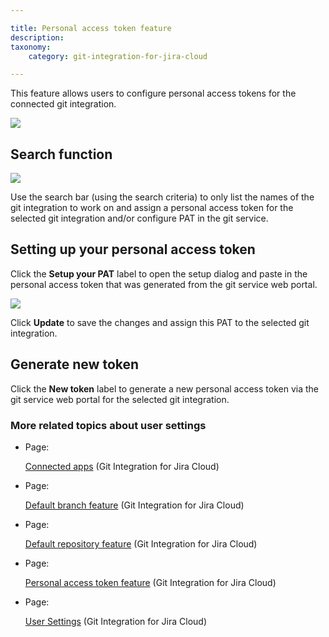 ```yaml
---

title: Personal access token feature
description:
taxonomy:
    category: git-integration-for-jira-cloud

---
```

This feature allows users to configure personal access tokens for the connected git integration.

![](https://bigbrassband.atlassian.net/wiki/download/thumbnails/1739948039/gitcloud-user-settings-pat-feature.png?version=1&modificationDate=1623726472615&cacheVersion=1&api=v2&width=557&height=220)

## Search function

![](https://bigbrassband.atlassian.net/wiki/download/thumbnails/1739948039/gitcloud-user-settings-def-repo-search.png?version=1&modificationDate=1623726472634&cacheVersion=1&api=v2&width=340&height=48)

Use the search bar (using the search criteria) to only list the names of the git integration to work on and assign a personal access token for the selected git integration and/or configure PAT in the git service.

## Setting up your personal access token

Click the **Setup your PAT** label to open the setup dialog and paste in the personal access token that was generated from the git service web portal.

![](https://bigbrassband.atlassian.net/wiki/download/thumbnails/1739948039/gitcloud-user-settings-pat-feature-cfg-dlg.png?version=1&modificationDate=1623726472651&cacheVersion=1&api=v2&width=442&height=312)

Click **Update** to save the changes and assign this PAT to the selected git integration.

## Generate new token

Click the **New token** label to generate a new personal access token via the git service web portal for the selected git integration.

### More related topics about user settings

*   Page:

    [Connected apps](/wiki/spaces/GITCLOUD/pages/1958805530/Connected+apps) (Git Integration for Jira Cloud)

*   Page:

    [Default branch feature](/wiki/spaces/GITCLOUD/pages/1958936625/Default+branch+feature) (Git Integration for Jira Cloud)

*   Page:

    [Default repository feature](/wiki/spaces/GITCLOUD/pages/1741094916/Default+repository+feature) (Git Integration for Jira Cloud)

*   Page:

    [Personal access token feature](/wiki/spaces/GITCLOUD/pages/1739948039/Personal+access+token+feature) (Git Integration for Jira Cloud)

*   Page:

    [User Settings](/wiki/spaces/GITCLOUD/pages/781975665/User+Settings) (Git Integration for Jira Cloud)